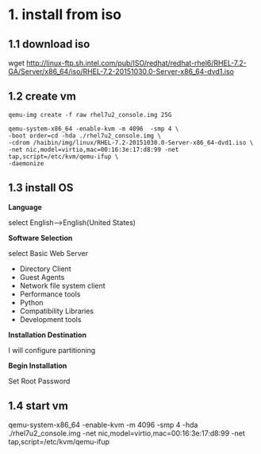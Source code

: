 # 1. install from iso #

## 1.1 download iso ##
  wget http://linux-ftp.sh.intel.com/pub/ISO/redhat/redhat-rhel6/RHEL-7.2-GA/Server/x86_64/iso/RHEL-7.2-20151030.0-Server-x86_64-dvd1.iso

## 1.2 create vm ##

	qemu-img create -f raw rhel7u2_console.img 25G

	qemu-system-x86_64 -enable-kvm -m 4096  -smp 4 \
	-boot order=cd -hda ./rhel7u2_console.img \
	-cdrom /haibin/img/linux/RHEL-7.2-20151030.0-Server-x86_64-dvd1.iso \
	-net nic,model=virtio,mac=00:16:3e:17:d8:99 -net tap,script=/etc/kvm/qemu-ifup \
	-daemonize


## 1.3 install OS ##

**Language**

select English-->English(United States)

**Software Selection**

select Basic Web Server

- Directory Client
- Guest Agents
- Network file system client
- Performance tools
- Python
- Compatibility Libraries
- Development tools

**Installation Destination**

I will configure partitioning

**Begin Installation**

Set Root Password

## 1.4 start vm ##

qemu-system-x86_64 -enable-kvm -m 4096  -smp 4 -hda ./rhel7u2_console.img -net nic,model=virtio,mac=00:16:3e:17:d8:99 -net tap,script=/etc/kvm/qemu-ifup

